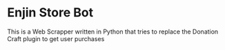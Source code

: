 # Enjin Store Bot
This is a Web Scrapper written in Python that tries to replace the Donation Craft plugin to get user purchases
